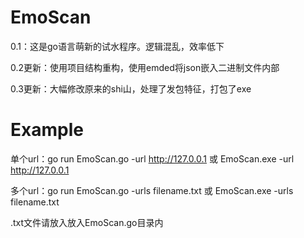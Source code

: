 # EmoScan

0.1：这是go语言萌新的试水程序。逻辑混乱，效率低下

0.2更新：使用项目结构重构，使用emded将json嵌入二进制文件内部

0.3更新：大幅修改原来的shi山，处理了发包特征，打包了exe

# Example

单个url：go run EmoScan.go -url http://127.0.0.1 或 EmoScan.exe -url http://127.0.0.1

多个url：go run EmoScan.go -urls filename.txt 或 EmoScan.exe -urls filename.txt

.txt文件请放入放入EmoScan.go目录内


